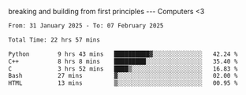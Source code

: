 breaking and building from first principles --- Computers <3

<!--START_SECTION:waka-->

```txt
From: 31 January 2025 - To: 07 February 2025

Total Time: 22 hrs 57 mins

Python        9 hrs 43 mins   ██████████▓░░░░░░░░░░░░░░   42.24 %
C++           8 hrs 8 mins    █████████░░░░░░░░░░░░░░░░   35.40 %
C             3 hrs 52 mins   ████▒░░░░░░░░░░░░░░░░░░░░   16.83 %
Bash          27 mins         ▓░░░░░░░░░░░░░░░░░░░░░░░░   02.00 %
HTML          13 mins         ▒░░░░░░░░░░░░░░░░░░░░░░░░   00.95 %
```

<!--END_SECTION:waka-->
